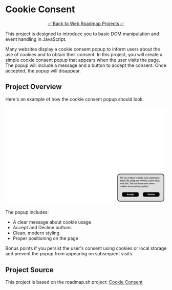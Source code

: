 # Cookie Consent

<div align="center">

[✅ Back to Web Roadmap Projects ✅](https://github.com/YounesMoukhlij/web-roadmap-projects)
</div>
This project is designed to introduce you to basic DOM manipulation and event handling in JavaScript.

Many websites display a cookie consent popup to inform users about the use of cookies and to obtain their consent. In this project, you will create a simple cookie consent popup that appears when the user visits the page. The popup will include a message and a button to accept the consent. Once accepted, the popup will disappear.

## Project Overview

Here's an example of how the cookie consent popup should look:

![Cookie Consent Popup](./assets/Cookie-Consent.png)

The popup includes:
- A clear message about cookie usage
- Accept and Decline buttons
- Clean, modern styling
- Proper positioning on the page

Bonus points if you persist the user's consent using cookies or local storage and prevent the popup from appearing on subsequent visits.

## Project Source

This project is based on the roadmap.sh project: [Cookie Consent](https://roadmap.sh/projects/cookie-consent)
